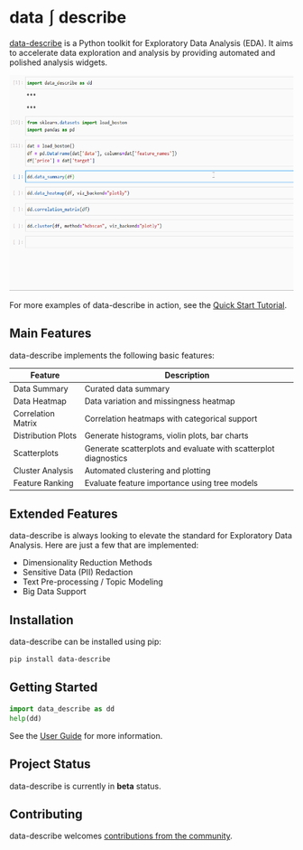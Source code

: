 # data ⎰ describe

[data-describe](https://data-describe.github.io/data-describe/) is a Python toolkit for Exploratory Data Analysis (EDA). It aims to accelerate data exploration and analysis by providing automated and polished analysis widgets.

<img src="/docs/imgs/demo.gif" height="382" width="610" />

For more examples of data-describe in action, see the [Quick Start Tutorial](https://data-describe.github.io/data-describe/docs/master/_notebooks/quick_start.html).

## Main Features

data-describe implements the following basic features:

| Feature      | Description |
| ----------- | ----------- |
| Data Summary      | Curated data summary       |
| Data Heatmap   | Data variation and missingness heatmap        |
| Correlation Matrix   | Correlation heatmaps with categorical support        |
| Distribution Plots   | Generate histograms, violin plots, bar charts        |
| Scatterplots   | Generate scatterplots and evaluate with scatterplot diagnostics        |
| Cluster Analysis   | Automated clustering and plotting        |
| Feature Ranking   | Evaluate feature importance using tree models        |

## Extended Features

data-describe is always looking to elevate the standard for Exploratory Data Analysis. Here are just a few that are implemented:

* Dimensionality Reduction Methods
* Sensitive Data (PII) Redaction
* Text Pre-processing / Topic Modeling
* Big Data Support


## Installation

data-describe can be installed using pip:

```
pip install data-describe
```

## Getting Started

```python
import data_describe as dd
help(dd)
```

See the [User Guide](https://data-describe.github.io/data-describe/docs/master/_notebooks/user_guide.html) for more information.

## Project Status

data-describe is currently in **beta** status.

## Contributing

data-describe welcomes [contributions from the community](./CONTRIBUTING.md).



